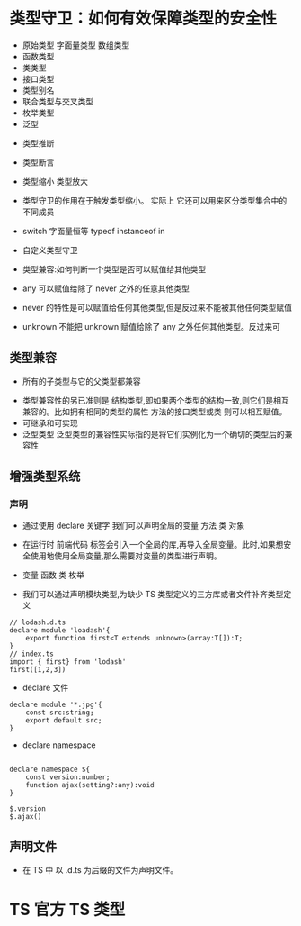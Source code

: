 # 类型守卫：如何有效保障类型的安全性

- 原始类型 字面量类型 数组类型
- 函数类型
- 类类型
- 接口类型
- 类型别名
- 联合类型与交叉类型
- 枚举类型
- 泛型

* 类型推断
* 类型断言
* 类型缩小 类型放大

* 类型守卫的作用在于触发类型缩小。 实际上 它还可以用来区分类型集合中的不同成员
* switch 字面量恒等 typeof instanceof in
* 自定义类型守卫
* 类型兼容:如何判断一个类型是否可以赋值给其他类型

* any 可以赋值给除了 never 之外的任意其他类型
* never 的特性是可以赋值给任何其他类型,但是反过来不能被其他任何类型赋值
* unknown 不能把 unknown 赋值给除了 any 之外任何其他类型。反过来可

## 类型兼容

- 所有的子类型与它的父类型都兼容

* 类型兼容性的另已准则是 结构类型,即如果两个类型的结构一致,则它们是相互兼容的。比如拥有相同的类型的属性 方法的接口类型或类 则可以相互赋值。
* 可继承和可实现
* 泛型类型 泛型类型的兼容性实际指的是将它们实例化为一个确切的类型后的兼容性

## 增强类型系统

### 声明

- 通过使用 declare 关键字 我们可以声明全局的变量 方法 类 对象

* 在运行时 前端代码 <script></script> 标签会引入一个全局的库,再导入全局变量。此时,如果想安全使用地使用全局变量,那么需要对变量的类型进行声明。
* 变量 函数 类 枚举

* 我们可以通过声明模块类型,为缺少 TS 类型定义的三方库或者文件补齐类型定义

```
// lodash.d.ts
declare module 'loadash'{
    export function first<T extends unknown>(array:T[]):T;
}
// index.ts
import { first} from 'lodash'
first([1,2,3])
```

- declare 文件

```
declare module '*.jpg'{
    const src:string;
    export default src;
}

```

- declare namespace

```

declare namespace ${
    const version:number;
    function ajax(setting?:any):void
}

$.version
$.ajax()

```

## 声明文件

- 在 TS 中 以 .d.ts 为后缀的文件为声明文件。

# TS 官方 TS 类型
